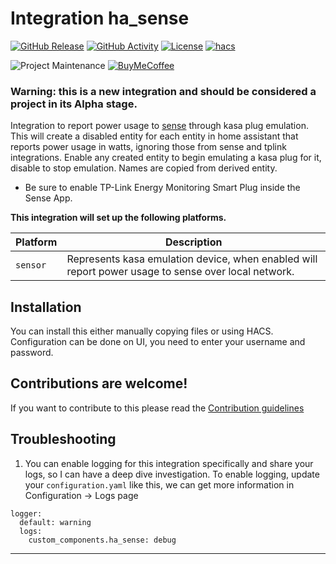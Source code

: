 # Integration ha_sense

[![GitHub Release][releases-shield]][releases]
[![GitHub Activity][commits-shield]][commits]
[![License][license-shield]](LICENSE)
[![hacs][hacsbadge]][hacs]

![Project Maintenance][maintenance-shield]
[![BuyMeCoffee][buymecoffeebadge]][buymecoffee]

### Warning: this is a new integration and should be considered a project in its Alpha stage. ###

Integration to report power usage to [sense][ha_sense] through kasa plug emulation.  This will create a disabled entity for each entity in home assistant that reports power usage in watts, ignoring those from sense and tplink integrations. Enable any created entity to begin emulating a kasa plug for it, disable to stop emulation. Names are copied from derived entity. 

* Be sure to enable TP-Link Energy Monitoring Smart Plug inside the Sense App.

**This integration will set up the following platforms.**


Platform | Description
-- | --
`sensor` | Represents kasa emulation device, when enabled will report power usage to sense over local network.

## Installation ##
You can install this either manually copying files or using HACS. Configuration can be done on UI, you need to enter your username and password.

## Contributions are welcome! ##

If you want to contribute to this please read the [Contribution guidelines](CONTRIBUTING.md)

## Troubleshooting ##
1. You can enable logging for this integration specifically and share your logs, so I can have a deep dive investigation. To enable logging, update your `configuration.yaml` like this, we can get more information in Configuration -> Logs page
```
logger:
  default: warning
  logs:
    custom_components.ha_sense: debug
```


***

[ha_sense]: https://github.com/dahlb/ha_sense
[commits-shield]: https://img.shields.io/github/commit-activity/y/dahlb/ha_sense.svg?style=for-the-badge
[commits]: https://github.com/dahlb/ha_sense/commits/main
[hacs]: https://github.com/hacs/integration
[hacsbadge]: https://img.shields.io/badge/HACS-Custom-orange.svg?style=for-the-badge
[forum]: https://community.home-assistant.io/
[license-shield]: https://img.shields.io/github/license/dahlb/ha_sense.svg?style=for-the-badge
[maintenance-shield]: https://img.shields.io/badge/maintainer-Bren%20Dahl%20%40dahlb-blue.svg?style=for-the-badge
[releases-shield]: https://img.shields.io/github/release/dahlb/ha_sense.svg?style=for-the-badge
[releases]: https://github.com/dahlb/ha_sense/releases
[buymecoffee]: https://www.buymeacoffee.com/dahlb
[buymecoffeebadge]: https://img.shields.io/badge/buy%20me%20a%20coffee-donate-yellow.svg?style=for-the-badge
